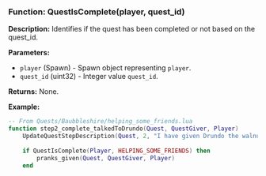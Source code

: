### Function: QuestIsComplete(player, quest_id)

**Description:**
Identifies if the quest has been completed or not based on the quest_id.

**Parameters:**
- `player` (Spawn) - Spawn object representing `player`.
- `quest_id` (uint32) - Integer value `quest_id`.

**Returns:** None.

**Example:**

```lua
-- From Quests/Baubbleshire/helping_some_friends.lua
function step2_complete_talkedToDrundo(Quest, QuestGiver, Player)
	UpdateQuestStepDescription(Quest, 2, "I have given Drundo the walnut pie.")
	
	if QuestIsComplete(Player, HELPING_SOME_FRIENDS) then
		pranks_given(Quest, QuestGiver, Player)
	end
```
